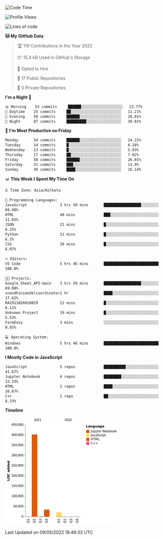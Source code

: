 <!--START_SECTION:waka-->
![Code Time](http://img.shields.io/badge/Code%20Time-0-blue)

![Profile Views](http://img.shields.io/badge/Profile%20Views-0-blue)

![Lines of code](https://img.shields.io/badge/From%20Hello%20World%20I%27ve%20Written-457%20Thousand%20lines%20of%20code-blue)

**🐱 My GitHub Data** 

> 🏆 119 Contributions in the Year 2022
 > 
> 📦 15.4 kB Used in GitHub's Storage 
 > 
> 💼 Opted to Hire
 > 
> 📜 17 Public Repositories 
 > 
> 🔑 0 Private Repositories  
 > 
**I'm a Night 🦉** 

```text
🌞 Morning    53 commits     ██████░░░░░░░░░░░░░░░░░░░   23.77% 
🌆 Daytime    25 commits     ██░░░░░░░░░░░░░░░░░░░░░░░   11.21% 
🌃 Evening    58 commits     ██████░░░░░░░░░░░░░░░░░░░   26.01% 
🌙 Night      87 commits     █████████░░░░░░░░░░░░░░░░   39.01%

```
📅 **I'm Most Productive on Friday** 

```text
Monday       54 commits     ██████░░░░░░░░░░░░░░░░░░░   24.22% 
Tuesday      14 commits     █░░░░░░░░░░░░░░░░░░░░░░░░   6.28% 
Wednesday    13 commits     █░░░░░░░░░░░░░░░░░░░░░░░░   5.83% 
Thursday     17 commits     ██░░░░░░░░░░░░░░░░░░░░░░░   7.62% 
Friday       58 commits     ██████░░░░░░░░░░░░░░░░░░░   26.01% 
Saturday     31 commits     ███░░░░░░░░░░░░░░░░░░░░░░   13.9% 
Sunday       36 commits     ████░░░░░░░░░░░░░░░░░░░░░   16.14%

```


📊 **This Week I Spent My Time On** 

```text
⌚︎ Time Zone: Asia/Kolkata

💬 Programming Languages: 
JavaScript               3 hrs 59 mins       █████████████████░░░░░░░░   69.08% 
HTML                     40 mins             ███░░░░░░░░░░░░░░░░░░░░░░   11.65% 
JSON                     21 mins             █░░░░░░░░░░░░░░░░░░░░░░░░   6.25% 
Python                   21 mins             █░░░░░░░░░░░░░░░░░░░░░░░░   6.2% 
CSS                      20 mins             █░░░░░░░░░░░░░░░░░░░░░░░░   6.07%

🔥 Editors: 
VS Code                  5 hrs 46 mins       █████████████████████████   100.0%

🐱‍💻 Projects: 
Google_Sheet_API-main    3 hrs 59 mins       █████████████████░░░░░░░░   69.08% 
vnandhinimodelcoordinator1 hr                ████░░░░░░░░░░░░░░░░░░░░░   17.62% 
RA1911026010029          21 mins             █░░░░░░░░░░░░░░░░░░░░░░░░   6.11% 
Unknown Project          19 mins             █░░░░░░░░░░░░░░░░░░░░░░░░   5.53% 
FarmEasy                 3 mins              ░░░░░░░░░░░░░░░░░░░░░░░░░   0.93%

💻 Operating System: 
Windows                  5 hrs 46 mins       █████████████████████████   100.0%

```

**I Mostly Code in JavaScript** 

```text
JavaScript               5 repos             ██████████░░░░░░░░░░░░░░░   41.67% 
Jupyter Notebook         4 repos             ████████░░░░░░░░░░░░░░░░░   33.33% 
HTML                     2 repos             ████░░░░░░░░░░░░░░░░░░░░░   16.67% 
C++                      1 repo              ██░░░░░░░░░░░░░░░░░░░░░░░   8.33%

```


**Timeline**

![Chart not found](https://raw.githubusercontent.com/ThejaswinS/ThejaswinS/main/charts/bar_graph.png) 


 Last Updated on 09/05/2022 18:48:33 UTC
<!--END_SECTION:waka-->





